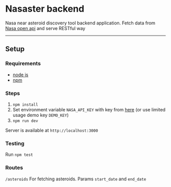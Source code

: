 # Nasaster backend

Nasa near asteroid discovery tool backend application. Fetch data from [Nasa open api](https://api.nasa.gov/) and serve RESTful way

---

## Setup

### Requirements

- [node js](https://nodejs.org/en/)
- [npm](https://docs.npmjs.com/downloading-and-installing-node-js-and-npm)

### Steps

1. `npm install`
2. Set environment variable `NASA_API_KEY` with key from [here](https://api.nasa.gov/) (or use limited usage demo key `DEMO_KEY`)
3. `npm run dev`

Server is available at `http://localhost:3000`

### Testing

Run `npm test`

### Routes

`/asteroids` For fetching asteroids. Params `start_date` and `end_date`
